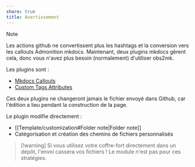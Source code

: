 ```yaml
---
share: true
title: Avertissement
---
```


>[!note] 
> Les actions github ne convertissent plus les hashtags et la conversion vers les callouts Admonition mkdocs. Maintenant, deux plugins mkdocs gèrent cela, donc vous n'avez plus besoin (normalement) d'utiliser obs2mk.
>
> Les plugins sont :
> - [Mkdocs Callouts](https://github.com/sondregronas/mkdocs-callouts)
> - [Custom Tags Attributes](https://github.com/lisandra-dev/mkdocs-custom-tags-attributes)
>
> Ces deux plugins ne changeront jamais le fichier envoyé dans Github, car l'édition a lieu pendant la construction de la page. 


Le plugin modifie directement :
- [[Template/customization#Folder note|Folder note]]
- Catégorisation et création des chemins de fichiers personnalisés

>[!warning] Si vous utilisez votre coffre-fort directement dans un dépôt, l'envoi cassera vos fichiers ! Le module n'est pas pour ces stratégies.
